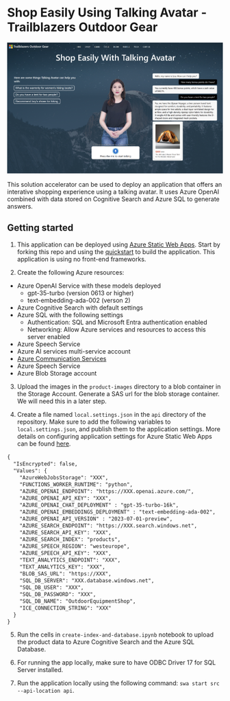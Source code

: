 # Shop Easily Using Talking Avatar - Trailblazers Outdoor Gear

<img src="./demo-screenshot.png" alt="drawing" style="width:1200px;"/>

This solution accelerator can be used to deploy an application that offers an interative shopping experience using a talking avatar. It uses Azure OpenAI combined with data stored on Cognitive Search and Azure SQL to generate answers.

## Getting started

1. This application can be deployed using [Azure Static Web Apps](https://docs.microsoft.com/azure/static-web-apps/overview). Start by forking this repo and using the [quickstart](https://docs.microsoft.com/azure/static-web-apps/getting-started?tabs=vanilla-javascript) to build the application. This application is using no front-end frameworks.

3. Create the following Azure resources: 
- Azure OpenAI Service with these models deployed
  - gpt-35-turbo (version 0613 or higher)
  - text-embedding-ada-002 (verson 2)
- Azure Cognitive Search with default settings
- Azure SQL with the following settings
  - Authentication: SQL and Microsoft Entra authentication enabled
  - Networking: Allow Azure services and resources to access this server enabled
- Azure Speech Service
- Azure AI services multi-service account
- [Azure Communication Services](https://learn.microsoft.com/en-us/azure/communication-services/quickstarts/create-communication-resource?tabs=windows&pivots=platform-azp#create-azure-communication-services-resource)
- Azure Speech Service
- Azure Blob Storage account

3. Upload the images in the `product-images` directory to a blob container in the Storage Account. Generate a SAS url for the blob storage container. We will need this in a later step.

4. Create a file named `local.settings.json` in the `api` directory of the repository. Make sure to add the following variables to `local.settings.json`, and publish them to the application settings. More details on configuring application settings for Azure Static Web Apps can be found [here](https://learn.microsoft.com/en-us/azure/static-web-apps/application-settings).

```
{
  "IsEncrypted": false,
  "Values": {
    "AzureWebJobsStorage": "XXX",
    "FUNCTIONS_WORKER_RUNTIME": "python",
    "AZURE_OPENAI_ENDPOINT": "https://XXX.openai.azure.com/",
    "AZURE_OPENAI_API_KEY": "XXX",
    "AZURE_OPENAI_CHAT_DEPLOYMENT" : "gpt-35-turbo-16k",
    "AZURE_OPENAI_EMBEDDINGS_DEPLOYMENT" : "text-embedding-ada-002",
    "AZURE_OPENAI_API_VERSION" : "2023-07-01-preview",
    "AZURE_SEARCH_ENDPOINT": "https://XXX.search.windows.net",
    "AZURE_SEARCH_API_KEY": "XXX",
    "AZURE_SEARCH_INDEX": "products",
    "AZURE_SPEECH_REGION": "westeurope",
    "AZURE_SPEECH_API_KEY": "XXX",
    "TEXT_ANALYTICS_ENDPOINT": "XXX",
    "TEXT_ANALYTICS_KEY": "XXX",
    "BLOB_SAS_URL": "https://XXX",
    "SQL_DB_SERVER": "XXX.database.windows.net",
    "SQL_DB_USER": "XXX",
    "SQL_DB_PASSWORD": "XXX",
    "SQL_DB_NAME": "OutdoorEquipmentShop",
    "ICE_CONNECTION_STRING": "XXX"
  }
}
```

5. Run the cells in `create-index-and-database.ipynb` notebook to upload the product data to Azure Cognitive Search and the Azure SQL Database.

6. For running the app locally, make sure to have ODBC Driver 17 for SQL Server installed.

7. Run the application locally using the following command: `swa start src --api-location api`.
